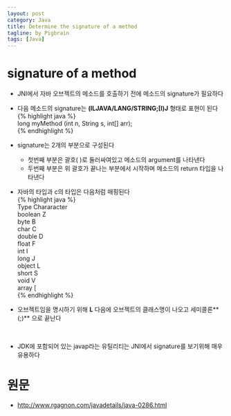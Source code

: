 ```yaml
---
layout: post
category: Java
title: Determine the signature of a method
tagline: by Pigbrain
tags: [Java]
---
```


<!--more-->

# signature of a method  
  
* JNI에서 자바 오브젝트의 메소드를 호출하기 전에 메소드의 signature가 필요하다  
* 다음 메소드의 signature는 **(ILJAVA/LANG/STRING;[I)J** 형태로 표현이 된다  
{% highlight java %}  
long myMethod (int n, String s, int[] arr);  
{% endhighlight %}  
  
* signature는 2개의 부분으로 구성된다  
	* 첫번째 부분은 괄호( )로 둘러싸여있고 메소드의 argument를 나타낸다  
	* 두번째 부분은 위 괄호가 끝나는 부분에서 시작하며 메소드의 return 타입을 나타낸다  
* 자바의 타입과 c의 타입은 다음처럼 매핑된다  
{% highlight java %}  
 Type      Chararacter  
 boolean      Z  
 byte         B  
 char         C  
 double       D  
 float        F  
 int          I  
 long         J  
 object       L  
 short        S  
 void         V  
 array        [  
{% endhighlight %}  
  
* 오브젝트임을 명시하기 위해 **L** 다음에 오브젝트의 클래스명이 나오고 세미콜론**(;)** 으로 끝난다  
  
<br>  
  
* JDK에 포함되어 있는 javap라는 유틸리티는 JNI에서 signature를 보기위해 매우 유용하다  

# 원문  
* http://www.rgagnon.com/javadetails/java-0286.html  
  

